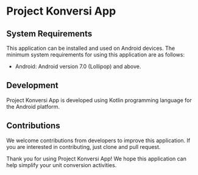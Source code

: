 # Project Konversi App

## System Requirements

This application can be installed and used on Android devices. The minimum system requirements for using this application are as follows:

- Android: Android version 7.0 (Lollipop) and above.

## Development

Project Konversi App is developed using Kotlin programming language for the Android platform.

## Contributions

We welcome contributions from developers to improve this application. If you are interested in contributing, just clone and pull request.

Thank you for using Project Konversi App! We hope this application can help simplify your unit conversion activities.

